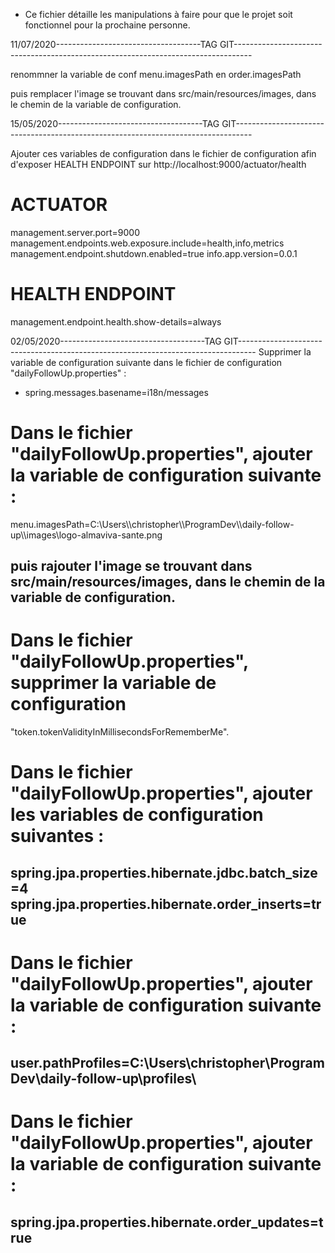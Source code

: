 - Ce fichier détaille les manipulations à faire pour que le projet soit fonctionnel pour la prochaine personne.

11/07/2020------------------------------------TAG GIT----------------------------------------------------------------------------------

renommner la variable de conf menu.imagesPath en order.imagesPath

puis remplacer l'image se trouvant dans src/main/resources/images, dans le chemin de la variable de configuration.


15/05/2020------------------------------------TAG GIT----------------------------------------------------------------------------------

Ajouter ces variables de configuration dans le fichier de configuration afin d'exposer HEALTH ENDPOINT sur http://localhost:9000/actuator/health

# ACTUATOR
management.server.port=9000
management.endpoints.web.exposure.include=health,info,metrics
management.endpoint.shutdown.enabled=true
info.app.version=0.0.1

# HEALTH ENDPOINT
management.endpoint.health.show-details=always

02/05/2020------------------------------------TAG GIT----------------------------------------------------------------------------------
Supprimer la variable de configuration suivante dans le fichier de configuration "dailyFollowUp.properties" : 
 - spring.messages.basename=i18n/messages

# Dans le fichier "dailyFollowUp.properties", ajouter la variable de configuration suivante :

menu.imagesPath=C:\\Users\\\christopher\\\ProgramDev\\\daily-follow-up\\\images\\logo-almaviva-sante.png

puis rajouter l'image se trouvant dans src/main/resources/images, dans le chemin de la variable de configuration.
------------------------------------------------------------------------------------------------------------------------
# Dans le fichier "dailyFollowUp.properties", supprimer la variable de configuration
 "token.tokenValidityInMillisecondsForRememberMe".

# Dans le fichier "dailyFollowUp.properties", ajouter les variables de configuration suivantes :

spring.jpa.properties.hibernate.jdbc.batch_size=4
spring.jpa.properties.hibernate.order_inserts=true 
------------------------------------------------------------------------------------------------------------------------
# Dans le fichier "dailyFollowUp.properties", ajouter la variable de configuration suivante :

user.pathProfiles=C:\\Users\\christopher\\ProgramDev\\daily-follow-up\\profiles\\
------------------------------------------------------------------------------------------------------------------------
# Dans le fichier "dailyFollowUp.properties", ajouter la variable de configuration suivante :
spring.jpa.properties.hibernate.order_updates=true
------------------------------------------------------------------------------------------------------------------------

